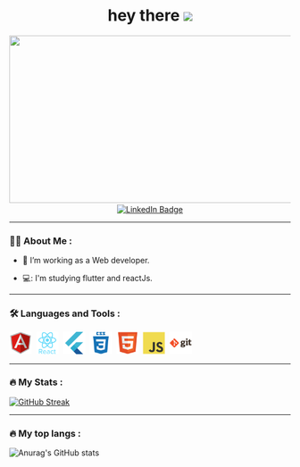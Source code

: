 
<div  align="center" style="display: flex; align-items: center; justify-content: center;">
 <h1>
  hey there
  <img src="https://media.giphy.com/media/hvRJCLFzcasrR4ia7z/giphy.gif" width="30px"/>
</h1>
 </div>


<div align="center">
  <img src="https://media.giphy.com/media/LMcB8XospGZO8UQq87/giphy.gif" width="600" height="300"/>
 
 <div id="badges">
  <a href="https://www.linkedin.com/in/karolina104016/">
    <img src="https://img.shields.io/badge/LinkedIn-blue?style=for-the-badge&logo=linkedin&logoColor=white" alt="LinkedIn Badge"/>
  </a>
</div>
</div>

---

### :woman_technologist: About Me :

- :telescope: I’m working as a Web developer.

- 💻: I'm studying flutter and reactJs.
---

### :hammer_and_wrench: Languages and Tools :

<div>          
  <img src="https://github.com/devicons/devicon/blob/master/icons/angularjs/angularjs-original.svg" title="Angular" alt="Angular" width="40" height="40"/>&nbsp;
  <img src="https://github.com/devicons/devicon/blob/master/icons/react/react-original-wordmark.svg" title="React" alt="React" width="40" height="40"/>&nbsp;
  <img src="https://github.com/devicons/devicon/blob/master/icons/flutter/flutter-original.svg" title="Flutter" alt="Flutter" width="40" height="40"/>&nbsp;
  <img src="https://github.com/devicons/devicon/blob/master/icons/css3/css3-plain-wordmark.svg"  title="CSS3" alt="CSS" width="40" height="40"/>&nbsp;
  <img src="https://github.com/devicons/devicon/blob/master/icons/html5/html5-original.svg" title="HTML5" alt="HTML" width="40" height="40"/>&nbsp;
  <img src="https://github.com/devicons/devicon/blob/master/icons/javascript/javascript-original.svg" title="JavaScript" alt="JavaScript" width="40" height="40"/>&nbsp;
  <img src="https://github.com/devicons/devicon/blob/master/icons/git/git-original-wordmark.svg" title="Git" **alt="Git" width="40" height="40"/>
</div>


 ---

### :fire: My Stats :
[![GitHub Streak](https://github-readme-streak-stats.herokuapp.com?user=santoskarolina&theme=radical&border_radius=4.2&date_format=M%20j%5B%2C%20Y%5D)](https://git.io/streak-stats)


 ---

### :fire: My top langs :
![Anurag's GitHub stats](https://github-readme-stats.vercel.app/api/top-langs?username=santoskarolina&show_icons=true&theme=radical)
<!-- <div align="center" style="display: flex">
 <a href="https://github.com/santoskarolina" align="center" style="heigth: 20rem">
   <img src="https://github-readme-stats.vercel.app/api?username=santoskarolina&show_icons=true&theme=dracula&hide_title=true" />
 </a>
<div> -->
 

